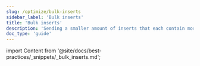 ```yaml
---
slug: /optimize/bulk-inserts
sidebar_label: 'Bulk inserts'
title: 'Bulk inserts'
description: 'Sending a smaller amount of inserts that each contain more data will reduce the number of writes required.'
doc_type: 'guide'
---
```


import Content from '@site/docs/best-practices/_snippets/_bulk_inserts.md';

<Content />
